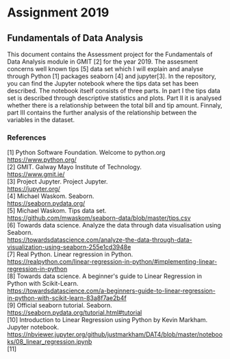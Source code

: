 # Assignment 2019
## Fundamentals of Data Analysis

  This document contains the Assessment project for the Fundamentals of Data Analysis module in GMIT [2] for the year 2019. The assesment concerns well known tips [5] data set which I will explain and analyse through Python [1] packages seaborn [4] and jupyter[3]. In the repository, you can find the Jupyter notebook where the tips data set has been described. The notebook itself consists of three parts. In part I the tips data set is described through descriptive statistics and plots. Part II it is analysed whether there is a relationship between the total bill and tip amount. Finnaly, part III contains the further analysis of the relationship between the variables in the dataset. 
  
  
### References
[1] Python Software Foundation. Welcome to python.org  
https://www.python.org/  
[2] GMIT. Galway Mayo Institute of Technology.  
https://www.gmit.ie/  
[3] Project Jupyter. Project Jupyter.  
https://jupyter.org/  
[4] Michael Waskom. Seaborn.  
https://seaborn.pydata.org/  
[5] Michael Waskom. Tips data set.  
https://github.com/mwaskom/seaborn-data/blob/master/tips.csv  
[6] Towards data science. Analyze the data through data visualisation using Seaborn.  
https://towardsdatascience.com/analyze-the-data-through-data-visualization-using-seaborn-255e1cd3948e  
[7] Real Python. Linear regression in Python.  
https://realpython.com/linear-regression-in-python/#implementing-linear-regression-in-python  
[8] Towards data science. A beginner's guide to Linear Regression in Python with Scikit-Learn.  
https://towardsdatascience.com/a-beginners-guide-to-linear-regression-in-python-with-scikit-learn-83a8f7ae2b4f  
[9] Official seaborn tutorial. Seaborn.  
https://seaborn.pydata.org/tutorial.html#tutorial  
[10] Introduction to Linear Regression using Python by Kevin Markham. Jupyter notebook.  
https://nbviewer.jupyter.org/github/justmarkham/DAT4/blob/master/notebooks/08_linear_regression.ipynb  
[11] 

